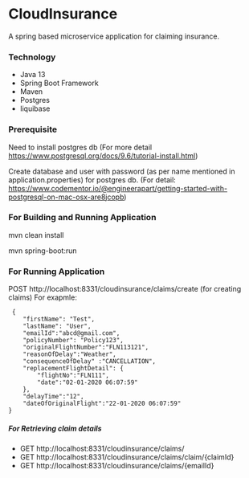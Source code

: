 # CloudInsurance
A spring based microservice application for claiming insurance.

### Technology
 * Java 13
 * Spring Boot Framework
 * Maven
 * Postgres
 * liquibase
 
### Prerequisite

 Need to install postgres db (For more detail https://www.postgresql.org/docs/9.6/tutorial-install.html)
 
 Create database and user with password (as per name mentioned in application.properties) for postgres db. 
  (For detail: https://www.codementor.io/@engineerapart/getting-started-with-postgresql-on-mac-osx-are8jcopb)
  
### For Building and Running Application
mvn clean install

mvn spring-boot:run

### For Running Application
POST http://localhost:8331/cloudinsurance/claims/create (for creating claims) 
For exapmle:
```
 {
    "firstName": "Test",
    "lastName": "User",
	"emailId":"abcd@gmail.com",
	"policyNumber": "Policy123",
	"originalFlightNumber":"FLN113121",
	"reasonOfDelay":"Weather",
	"consequenceOfDelay" :"CANCELLATION",
	"replacementFlightDetail": {
		"flightNo":"FLN111",
		"date":"02-01-2020 06:07:59"
	},
	"delayTime":"12",
	"dateOfOriginalFlight":"22-01-2020 06:07:59"
}
```
##### For Retrieving claim details
* GET http://localhost:8331/cloudinsurance/claims/ 
* GET http://localhost:8331/cloudinsurance/claims/claim/{claimId}
* GET http://localhost:8331/cloudinsurance/claims/{emailId}
